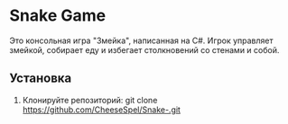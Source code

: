# Snake Game

Это консольная игра "Змейка", написанная на C#. Игрок управляет змейкой, собирает еду и избегает столкновений со стенами и собой.

## Установка

1. Клонируйте репозиторий:
git clone https://github.com/CheeseSpel/Snake-.git
